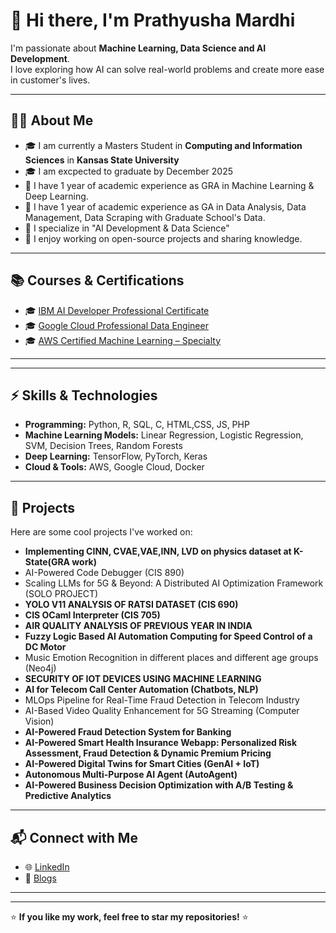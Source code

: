 # 👋 Hi there, I'm Prathyusha Mardhi  

I'm passionate about **Machine Learning, Data Science and AI Development**.  
I love exploring how AI can solve real-world problems and create more ease in customer's lives.

---

## 👨‍💻 About Me

- 🎓 I am currently a Masters Student in **Computing and Information Sciences** in **Kansas State University**
- 🎓 I am excpected to graduate by December 2025
- 💼 I have 1 year of academic experience as GRA in  Machine Learning & Deep Learning.
- 💼 I have 1 year of academic experience as GA in Data Analysis, Data Management, Data Scraping with Graduate School's Data.   
- 🔬 I specialize in "AI Development & Data Science"  
- 🚀 I enjoy working on open-source projects and sharing knowledge.

---

<h2>📚 Courses & Certifications</h2>
<ul>
  <li>🎓 <a href="https://www.coursera.org/professional-certificates/ibm-ai-developer" target="_blank">IBM AI Developer Professional Certificate</a></li>
  <li>🎓 <a href="https://www.coursera.org/professional-certificates/ibm-ai-developer" target="_blank">Google Cloud Professional Data Engineer</a></li>
  <li>🎓 <a href="https://www.coursera.org/professional-certificates/ibm-ai-developer" target="_blank">AWS Certified Machine Learning – Specialty</a></li>
</ul>
<hr>


---

## ⚡ Skills & Technologies

- **Programming:** Python, R, SQL, C, HTML,CSS, JS, PHP   
- **Machine Learning Models:** Linear Regression, Logistic Regression, SVM, Decision Trees, Random Forests  
- **Deep Learning:** TensorFlow, PyTorch, Keras  
- **Cloud & Tools:** AWS, Google Cloud, Docker  

---

<h2>📂 Projects</h2>
<p>Here are some cool projects I've worked on:</p>
<ul>
  <li><b>Implementing CINN, CVAE,VAE,INN, LVD on physics dataset at K-State(GRA work)</b></li>
  <li>AI-Powered Code Debugger (CIS 890)</li>
  <li>Scaling LLMs for 5G & Beyond: A Distributed AI Optimization Framework (SOLO PROJECT)</li>
  <li><b>YOLO V11 ANALYSIS OF RATSI DATASET (CIS 690)</b></li>
  <li><b>CIS OCaml Interpreter (CIS 705)</b></li>
  <li><b>AIR QUALITY ANALYSIS OF PREVIOUS YEAR IN INDIA</b></li>
  <li><b>Fuzzy Logic Based AI Automation Computing for Speed Control of a DC Motor</b></li>
  <li>Music Emotion Recognition in different places and different age groups (Neo4j)</li>
  <li><b>SECURITY OF IOT DEVICES USING MACHINE LEARNING</b></li>
  <li><b>AI for Telecom Call Center Automation (Chatbots, NLP)</b></li>
  <li>MLOps Pipeline for Real-Time Fraud Detection in Telecom Industry</li>
  <li>AI-Based Video Quality Enhancement for 5G Streaming (Computer Vision)</li>
  <li><b>AI-Powered Fraud Detection System for Banking</b></li>
  <li><b>AI-Powered Smart Health Insurance Webapp: Personalized Risk Assessment, Fraud Detection & Dynamic Premium Pricing</b></li>
  <li><b>AI-Powered Digital Twins for Smart Cities (GenAI + IoT)</b></li>
  <li><b>Autonomous Multi-Purpose AI Agent (AutoAgent)</b></li>
  <li><b>AI-Powered Business Decision Optimization with A/B Testing & Predictive Analytics</b></li>
</ul>


---

<h2>📬 Connect with Me</h2>
<ul>
  <li>🌐 <a href="https://www.linkedin.com/in/prathyushareddy282" target="_blank">LinkedIn</a></li>
  <li>📝 <a href="https://medium.com/@prathyushareddy9908/exponential-family-of-distributions-making-math-intuitive-26cbfdf710f7" target="_blank">Blogs</a></li>
</ul>
<hr>


---
⭐ **If you like my work, feel free to star my repositories!** ⭐

